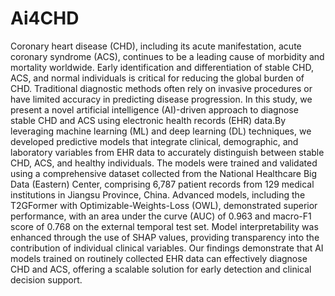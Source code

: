 # Ai4CHD
Coronary heart disease (CHD), including its acute manifestation, acute coronary syndrome (ACS), continues to be a leading cause of morbidity and mortality worldwide. Early identification and differentiation of stable CHD, ACS, and normal individuals is critical for reducing the global burden of CHD. Traditional diagnostic methods often rely on invasive procedures or have limited accuracy in predicting disease progression. In this study, we present a novel artificial intelligence (AI)-driven approach to diagnose stable CHD and ACS using electronic health records (EHR) data.By leveraging machine learning (ML) and deep learning (DL) techniques, we developed predictive models that integrate clinical, demographic, and laboratory variables from EHR data to accurately distinguish between stable CHD, ACS, and healthy individuals. The models were trained and validated using a comprehensive dataset collected from the National Healthcare Big Data (Eastern) Center, comprising 6,787 patient records from 129 medical institutions in Jiangsu Province, China. Advanced models, including the T2GFormer with Optimizable-Weights-Loss (OWL), demonstrated superior performance, with an area under the curve (AUC) of 0.963 and macro-F1 score of 0.768 on the external temporal test set. Model interpretability was enhanced through the use of SHAP values, providing transparency into the contribution of individual clinical variables. Our findings demonstrate that AI models trained on routinely collected EHR data can effectively diagnose CHD and ACS, offering a scalable solution for early detection and clinical decision support.
